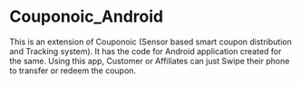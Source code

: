 # Couponoic_Android
This is an extension of Couponoic (Sensor based smart coupon distribution and Tracking system). It has the code for Android application created for the same. Using this app, Customer or Affiliates can just Swipe their phone to transfer or redeem the coupon. 

